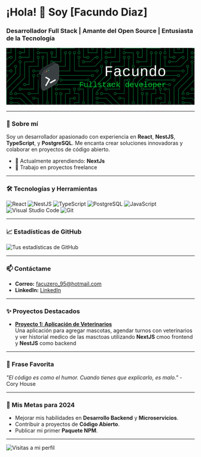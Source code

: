 
# ¡Hola! 👋 Soy [Facundo Diaz]

### Desarrollador Full Stack | Amante del Open Source | Entusiasta de la Tecnología

![Banner personalizado](./github-header-image.png)

---

### 🚀 Sobre mí
Soy un desarrollador apasionado con experiencia en **React**, **NestJS**, **TypeScript**, y **PostgreSQL**. Me encanta crear soluciones innovadoras y colaborar en proyectos de código abierto.

- 🌱 Actualmente aprendiendo: **NextJs**
- 💼 Trabajo en proyectos freelance
---

### 🛠️ Tecnologías y Herramientas
![React](https://img.shields.io/badge/React-grey?logo=react)
![NestJS](https://img.shields.io/badge/-NestJS-E0234E?logo=nestjs&logoColor=white&style=flat)
![TypeScript](https://img.shields.io/badge/-TypeScript-007ACC?logo=typescript&logoColor=white&style=flat)
![PostgreSQL](https://img.shields.io/badge/-PostgreSQL-336791?logo=postgresql&logoColor=white&style=flat)
![JavaScript](https://img.shields.io/badge/javascript-blue?logo=javascript&logoColor=yellow&style=flat)
![Visual Studio Code](https://img.shields.io/badge/-VS%20Code-007ACC?logo=visual-studio-code&logoColor=white&style=flat)
![Git](https://img.shields.io/badge/-Git-F05032?logo=git&logoColor=white&style=flat)

---

### 📈 Estadísticas de GitHub

![Tus estadísticas de GitHub](https://github-readme-stats.vercel.app/api?username=facuzero&show_icons=true&theme=radical)

---

### 📫 Contáctame

- **Correo:** facuzero_95@hotmail.com
- **LinkedIn:** [LinkedIn](https://linkedin.com/in/facundo-diaz1995/)
---

### ✨ Proyectos Destacados

- **[Proyecto 1: Aplicación de Veterinarios](https://near-vet-front-git-main-teamhvets-projects.vercel.app/)**  
  Una aplicación para agregar mascotas, agendar turnos con veterinarios y ver historial medico de las masctoas utilizando **NextJS** cmoo frontend y **NestJS** como backend

---

### 💬 Frase Favorita
_"El código es como el humor. Cuando tienes que explicarlo, es malo."_ - Cory House

---

### 🎯 Mis Metas para 2024
- Mejorar mis habilidades en **Desarrollo Backend** y **Microservicios**.
- Contribuir a proyectos de **Código Abierto**.
- Publicar mi primer **Paquete NPM**.

---

![Visitas a mi perfil](https://komarev.com/ghpvc/?username=tu-usuario&color=blue&style=flat)
